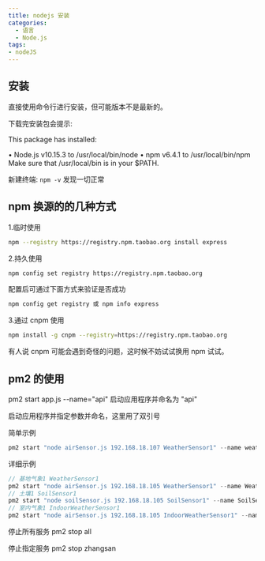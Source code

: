 ```yaml
---
title: nodejs 安装
categories:
  - 语言
  - Node.js
tags:
- nodeJS
---
```


## 安装

直接使用命令行进行安装，但可能版本不是最新的。

下载完安装包会提示:

This package has installed:

• Node.js v10.15.3 to /usr/local/bin/node
• npm v6.4.1 to /usr/local/bin/npm
Make sure that /usr/local/bin is in your $PATH.

新建终端: `npm -v` 发现一切正常

## npm 换源的的几种方式

1.临时使用

```sh
npm --registry https://registry.npm.taobao.org install express
```

2.持久使用

```sh
npm config set registry https://registry.npm.taobao.org
```

配置后可通过下面方式来验证是否成功

```sh
npm config get registry 或 npm info express
```

3.通过 cnpm 使用

```sh
npm install -g cnpm --registry=https://registry.npm.taobao.org
```

有人说 cnpm 可能会遇到奇怪的问题，这时候不妨试试换用 npm 试试。

## pm2 的使用

pm2 start app.js --name="api"
启动应用程序并命名为 "api"

启动应用程序并指定参数并命名，这里用了双引号

简单示例

```js
pm2 start "node airSensor.js 192.168.18.107 WeatherSensor1" --name weather2
```

详细示例

```js
// 基地气象1 WeatherSensor1
pm2 start "node airSensor.js 192.168.18.105 WeatherSensor1" --name WeatherSensor1
// 土壤1 SoilSensor1
pm2 start "node soilSensor.js 192.168.18.105 SoilSensor1" --name SoilSensor1
// 室内气象1 IndoorWeatherSensor1
pm2 start "node airSensor.js 192.168.18.105 IndoorWeatherSensor1" --name IndoorWeatherSensor1
```

停止所有服务
pm2 stop all

停止指定服务
pm2 stop zhangsan
